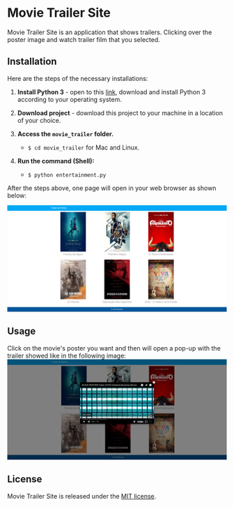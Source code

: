 
# Movie Trailer Site
Movie Trailer Site is an application that shows trailers. Clicking over the poster image and watch trailer film that you selected.

## Installation
Here are the steps of the necessary installations:

1. **Install Python 3** - open to this [link](https://www.python.org/downloads/), download and install Python 3 according to your operating system.
2. **Download project** - download this project to your machine in a location of your choice.
3. **Access the `movie_trailer` folder.**

    * `$ cd movie_trailer` for Mac and Linux.
4. **Run the command (Shell):**

    * `$ python entertainment.py`

After the steps above, one page will open in your web browser as shown below:

![Movie Trailer Site](media/movie_trailer_site.png)

## Usage
Click on the movie's poster you want and then will open a pop-up with the trailer showed like in the following image:
![Movie Trailer Site](media/movie_trailer_site_popup.png)

## License
Movie Trailer Site is released under the [MIT
license](https://github.com/atom-community/markdown-preview-plus/blob/master/LICENSE.md).
